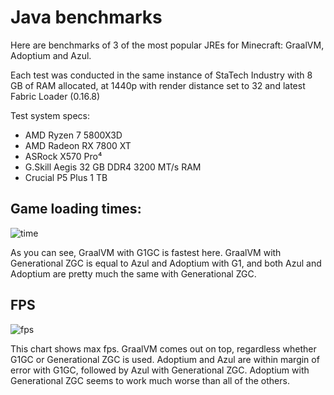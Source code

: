 # Java benchmarks

Here are benchmarks of 3 of the most popular JREs for Minecraft: GraalVM, Adoptium and Azul.

Each test was conducted in the same instance of StaTech Industry with 8 GB of RAM allocated, at 1440p with render distance set to 32 and latest Fabric Loader (0.16.8)

Test system specs:

- AMD Ryzen 7 5800X3D
- AMD Radeon RX 7800 XT
- ASRock X570 Pro⁴
- G.Skill Aegis 32 GB DDR4 3200 MT/s RAM
- Crucial P5 Plus 1 TB

## Game loading times:

![time](https://github.com/user-attachments/assets/81bff5ec-e734-4352-a77b-4edff52ded83)

As you can see, GraalVM with G1GC is fastest here. GraalVM with Generational ZGC is equal to Azul and Adoptium with G1, and both Azul and Adoptium are pretty much the same with Generational ZGC.

## FPS

![fps](https://github.com/user-attachments/assets/88ce06e0-0a11-408d-9da6-9d2161d27c18)

This chart shows max fps. GraalVM comes out on top, regardless whether G1GC or Generational ZGC is used. Adoptium and Azul are within margin of error with G1GC, followed by Azul with Generational ZGC. Adoptium with Generational ZGC seems to work much worse than all of the others.
